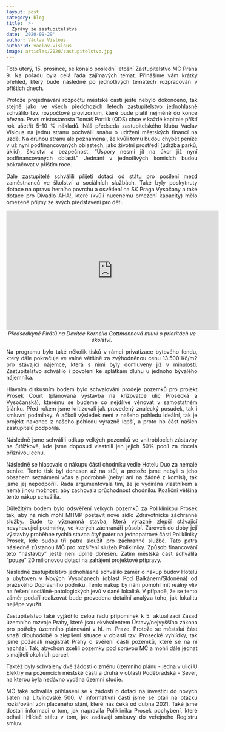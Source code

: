 ```yaml
---
layout: post
category: blog
title:  >-
  Zprávy ze zastupitelstva
date: '2020-09-29'
author: Václav Vislous
authorId: vaclav.vislous
image: articles/2020/zastupitelstvo.jpg
---
```

<p style='text-align: justify;'>
Toto úterý, 15. prosince, se konalo poslední letošní Zastupitelstvo MČ Praha 9. Na pořadu byla celá řada zajímavých témat. Přinášíme vám krátký přehled, který bude následně po jednotlivých tématech rozpracován v příštích dnech.
</p><p style='text-align: justify;'>
Protože projednávání rozpočtu městské části ještě nebylo dokončeno, tak stejně jako ve všech předchozích letech zastupitelstvo jednohlasně schválilo tzv. rozpočtové provizorium, které bude platit nejméně do konce března. První místostarosta Tomáš Portlík (ODS) chce v každé kapitole příští rok ušetřit 5-10 % nákladů. Náš předseda zastupitelského klubu Václav Vislous na jednu stranu pochválil snahu o udržení městských financí na uzdě. Na druhou stranu ale poznamenal, že kvůli tomu budou chybět peníze v už nyní podfinancovaných oblastech, jako životní prostředí (údržba parků, úklid), školství a bezpečnost. “Úspory nesmí jít na úkor již nyní podfinancovaných oblastí.” Jednání v jednotlivých komisích budou pokračovat v příštím roce.
</p><p style='text-align: justify;'>
Dále zastupitelé schválili přijetí dotací od státu pro posílení mezd zaměstnanců ve školství a sociálních službách. Také byly poskytnuty dotace na opravu herního povrchu a osvětlení na SK Praga Vysočany a také dotace pro Divadlo AHA!, které (kvůli nucenému omezení kapacity) mělo omezené příjmy ze svých představení pro děti.
</p><p style='text-align: center;'>
<iframe width="560" height="315" src="https://www.youtube.com/embed/zF7QxrX1lTw" frameborder="0" allow="accelerometer; autoplay; clipboard-write; encrypted-media; gyroscope; picture-in-picture" allowfullscreen></iframe><br>
<i>Předsedkyně Pirátů na Devítce Kornélia Gottmannová mluví o prioritách ve školství.</i>
</p><p style='text-align: justify;'>
Na programu bylo také několik tisků v rámci privatizace bytového fondu, který dále pokračuje ve valné většině za zvýhodněnou cenu 13.500 Kč/m2 pro stávající nájemce, která s nimi byly domluveny již v minulosti. Zastupitelstvo schválilo i povolení ke splátkám dluhu u jednoho bývalého nájemníka.
</p><p style='text-align: justify;'>
Hlavním diskusním bodem bylo schvalování prodeje pozemků pro projekt Prosek Court (plánovaná výstavba na křižovatce ulic Prosecká a Vysočanská), kterému se budeme co nejdříve věnovat v samostatném článku. Před rokem jsme kritizovali jak provedený znalecký posudek, tak i smluvní podmínky. A ačkoli výsledek není z našeho pohledu ideální, tak je projekt nakonec z našeho pohledu výrazně lepší, a proto ho část našich zastupitelů podpořila.
</p><p style='text-align: justify;'>
Následně jsme schválili odkup velkých pozemků ve vnitroblocích zástavby na Střížkově, kde jsme doposud vlastnili jen jejich 50% podíl za docela příznivou cenu.
</p><p style='text-align: justify;'>
Následně se hlasovalo o nákupu části chodníku vedle Hotelu Duo za nemalé peníze. Tento tisk byl donesen až na stůl, a protože jsme nebyli s jeho obsahem seznámeni včas a podrobně (nebyl ani na žádné z komisí), tak jsme jej nepodpořili. Rada argumentovala tím, že je vydírána vlastníkem a nemá jinou možnost, aby zachovala průchodnost chodníku. Koaliční většina tento nákup schválila.
</p><p style='text-align: justify;'>
Důležitým bodem bylo odsvěření velkých pozemků za Poliklinikou Prosek tak, aby na nich mohl MHMP postavit nové sídlo Zdravotnické záchranné služby. Bude to významná stavba, která výrazně zlepší stávající nevyhovující podmínky, ve kterých záchranáři působí. Zároveň do doby její výstavby proběhne rychlá stavba čtyř pater na jednopatrové části Polikliniky Prosek, kde budou tři patra sloužit pro záchranné službě. Tato patra následně zůstanou MČ pro rozšíření služeb Polikliniky. Způsob financování této “nástavby” ještě není úplně dořešen. Zatím městská část schválila “pouze” 20 milionovou dotaci na zahájení projektové přípravy.
</p><p style='text-align: justify;'>
Následně zastupitelstvo jednohlasně schválilo záměr o nákup budov Hotelu a ubytoven v Nových Vysočanech (oblast Pod Balkánem/Skloněná) od pražského Dopravního podniku. Tento nákup by nám pomohl mít reálný vliv na řešení sociálně-patologických jevů v dané lokalitě. V případě, že se tento záměr podaří realizovat bude provedena detailní analýza toho, jak lokalitu nejlépe využít.
</p><p style='text-align: justify;'>
Zastupitelstvo také vyjádřilo celou řadu připomínek k 5. aktualizaci Zásad územního rozvoje Prahy, které jsou ekvivalentem Ústavy/nejvyššího zákona pro potřeby územního plánování v hl. m. Praze.
Protože se městská část snaží dlouhodobě o zlepšení situace v oblasti tzv. Prosecké vyhlídky, tak jsme požádali magistrát Prahy o svěření části pozemků, které se na ní nachází. Tak, abychom zcelili pozemky pod správou MČ a mohli dále jednat s majiteli okolních parcel.
</p><p style='text-align: justify;'>
Taktéž byly schváleny dvě žádosti o změnu územního plánu - jedna v ulici U Elektry na pozemcích městské části a druhá v oblasti Poděbradská - Sever, na kterou byla nedávno vydána územní studie.
</p><p style='text-align: justify;'>
MČ také schválila přihlášení se k žádosti o dotaci na investici do nových šaten na Litvínovské 500.
V informativní části jsme se ptali na otázku rozšiřování zón placeného stání, které nás čeká od dubna 2021. Také jsme dostali informaci o tom, jak napravila Poliklinika Prosek pochybení, které odhalil Hlídač státu v tom, jak zadávají smlouvy do veřejného Registru smluv.
</p>
